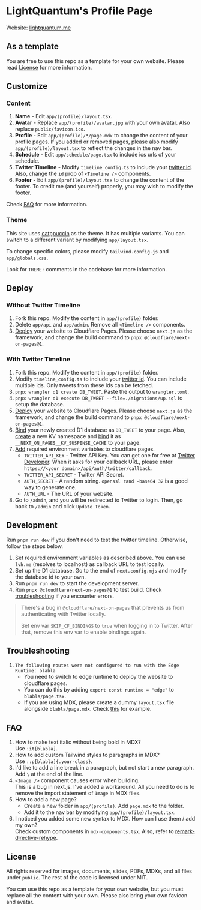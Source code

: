 # LightQuantum's Profile Page

Website: [lightquantum.me](https://lightquantum.me)

## As a template

You are free to use this repo as a template for your own website. Please read [License](#license) for more information.

## Customize

### Content

1. **Name** - Edit `app/(profile)/layout.tsx`.
2. **Avatar** - Replace `app/(profile)/avatar.jpg` with your own avatar. Also replace `public/favicon.ico`.
3. **Profile** - Edit `app/(profile)/*/page.mdx` to change the content of your profile pages. If you added or removed
   pages, please also modify `app/(profile)/layout.tsx` to reflect the changes in the nav bar.
4. **Schedule** - Edit `app/schedule/page.tsx` to include ics urls of your schedule.
5. **Twitter Timeline** - Modify `timeline_config.ts` to include your [twitter id](https://twiteridfinder.com/). Also,
   change the `id` prop of `<Timeline />` components.
6. **Footer** - Edit `app/(profile)/layout.tsx` to change the content of the footer. To credit me (and yourself)
   properly, you may wish to modify the footer.

Check [FAQ](#faq) for more information.

### Theme

This site uses [catppuccin](https://github.com/catppuccin/catppuccin) as the theme.
It has multiple variants. You can switch to a different variant by modifying `app/layout.tsx`.

To change specific colors, please modify `tailwind.config.js` and `app/globals.css`.

Look for `THEME:` comments in the codebase for more information.

## Deploy

### Without Twitter Timeline

1. Fork this repo. Modify the content in `app/(profile)` folder.
2. Delete `app/api` and `app/admin`. Remove all `<Timeline />` components.
3. [Deploy](https://developers.cloudflare.com/pages/framework-guides/deploy-anything/#deploy-with-cloudflare-pages) your
   website to Cloudflare Pages.
   Please choose `next.js` as the framework, and change the build command to `pnpx @cloudflare/next-on-pages@1`.

### With Twitter Timeline

1. Fork this repo. Modify the content in `app/(profile)` folder.
2. Modify `timeline_config.ts` to include your [twitter id](https://twiteridfinder.com/).
   You can include multiple ids. Only tweets from these ids can be fetched.
3. `pnpx wrangler d1 create DB_TWEET`. Paste the output to `wrangler.toml`.
4. `pnpx wrangler d1 execute DB_TWEET --file=./migrations/up.sql` to setup the database.
5. [Deploy](https://developers.cloudflare.com/pages/framework-guides/deploy-anything/#deploy-with-cloudflare-pages) your
   website to Cloudflare Pages.
   Please choose `next.js` as the framework, and change the build command to `pnpx @cloudflare/next-on-pages@1`.
6. [Bind](https://developers.cloudflare.com/pages/platform/functions/bindings/#d1-databases) your newly created D1
   database as `DB_TWEET` to your page.
   Also, [create](https://developers.cloudflare.com/kv/get-started/#create-a-kv-namespace-via-the-dashboard) a new KV
   namespace and [bind](https://developers.cloudflare.com/pages/platform/functions/bindings/#kv-namespaces) it as
   `__NEXT_ON_PAGES__KV_SUSPENSE_CACHE` to your page.
7. [Add](https://developers.cloudflare.com/pages/platform/build-configuration/#environment-variables) required
   environment variables to cloudflare pages.
    - `TWITTER_API_KEY` - Twitter API Key. You can get one for free
      at [Twitter Developer](https://developer.twitter.com/en/portal/dashboard).
      When it asks for your callback URL, please enter `https://<your domain>/api/auth/twitter/callback`.
    - `TWITTER_API_SECRET` - Twitter API Secret.
    - `AUTH_SECRET` - A random string. `openssl rand -base64 32` is a good way to generate one.
    - `AUTH_URL` - The URL of your website.
8. Go to `/admin`, and you will be redirected to Twitter to login.
   Then, go back to `/admin` and click `Update Token`.

## Development

Run `pnpm run dev` if you don't need to test the twitter timeline. Otherwise, follow the steps below.

1. Set required environment variables as described above. You can use `lvh.me` (resolves to localhost) as callback URL
   to test locally.
2. Set up the D1 database. Go to the end of `next.config.mjs` and modify the database id to your own.
3. Run `pnpm run dev` to start the development server.
4. Run `pnpx @cloudflare/next-on-pages@1` to test build. Check [troubleshooting](#troubleshooting) if you encounter
   errors.

> There's a bug in `@cloudflare/next-on-pages` that prevents us from authenticating with Twitter locally.
>
> Set env var `SKIP_CF_BINDINGS` to `true` when logging in to Twitter. After that, remove this env var to enable
> bindings again.

## Troubleshooting

1. `The following routes were not configured to run with the Edge Runtime: blabla`
    - You need to switch to edge runtime to deploy the website to cloudflare pages.
    - You can do this by adding `export const runtime = "edge"` to `blabla/page.tsx`.
    - If you are using MDX, please create a dummy `layout.tsx` file alongside `blabla/page.mdx`.
      Check [this](app/(profile)/misc/layout.tsx) for example.

## FAQ

1. How to make text italic without being bold in MDX?\
   Use `:it[blabla]`.
2. How to add custom Tailwind styles to paragraphs in MDX?\
   Use `::p[blabla]{.your-class}`.
3. I'd like to add a line break in a paragraph, but not start a new paragraph.\
   Add `\` at the end of the line.
4. `<Image />` component causes error when building.\
   This is a bug in next.js. I've added a workaround. All you need to do is to remove the import statement of `Image` in
   MDX files.
5. How to add a new page?
    - Create a new folder in `app/(profile)`. Add `page.mdx` to the folder.
    - Add it to the nav bar by modifying `app/(profile)/layout.tsx`.
6. I noticed you added some new syntax to MDX. How can I use them / add my own?\
   Check custom components in `mdx-components.tsx`. Also, refer
   to [remark-directive-rehype](https://github.com/IGassmann/remark-directive-rehype).

## License

All rights reserved for images, documents, slides, PDFs, MDXs, and all files under `public`.
The rest of the code is licensed under MIT.

You can use this repo as a template for your own website, but you must replace all the content with your
own. Please also bring your own favicon and avatar.